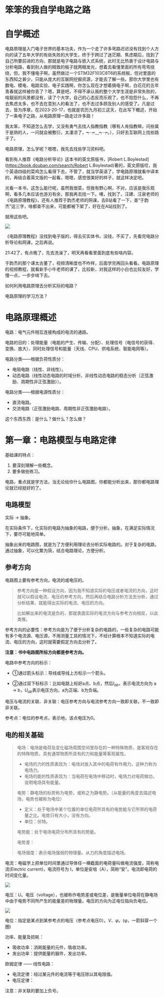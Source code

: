 # 笨笨的我自学电路之路

# 自学概述

电路原理是入门电子世界的基本功夫，作为一个走了许多弯路迟迟没有找到个人方向的读了五年大学的有些失败的大学生，终于于跨过了迷茫期、焦虑期后，找到了自己所要前进的方向，那就是电子电路与嵌入式系统，此时无比热衷于设计电路与分析电路，看到别人做的精致的板子就两眼发光，想着去看懂里面的所有弯弯绕绕，但，我不懂电子啊，虽然做过一个STM32F103C8T6的系统板，但对里面的东西知之甚少，只能从庞大的互联网挖掘资源，才能去了解一些。那你大学里也有数电、模电、电路实验、电子实践啊，你怎么现在才想着搞电子啊，白花花的五年青春就这样被你丢了？嗯，算是吧，不得不承认我的整个大学生涯是非常失败的，啥靓丽的风景都没有，读了个大学，自己的心态反而乐观了，也不抱怨什么，不再去焦虑太多，也不去在意别人的看法了，也不去过多顾及别人的感受了。凡是过去，皆为序章，在2023-20-17，也就是农历九月初三这天，在此写下概述，开始了一条电子之路，从电路原理一路走过许多路！

我太笨，不知道怎么去学，又没有勇气去找人指教指教（哪有人肯指教嘛，问些属于是熟的人，一问就会被敷衍，太凄凉了，┭┮﹏┭┮。），只好去互联网上找些路子了。

电路原理，怎么学呢？嗯嗯，我先去找些学习资料吧。

看到有人推荐《电路分析导论》这本书的英文原版书，[Robert L.Boylestad](https://book.douban.com/search/Robert L.Boylestad)著的，英文原版哎，我个英语四级的菜鸡怎么看得下去，不管了，就当学英语了，学电路原理就看中译本的，再结合着英文版的一起看，嗯嗯，感觉很美好的样子，就这样决定吧。

光看一本书，这怎么能行呢，虽然我很菜，但我有野心啊，不对，应该是我乐观啊，看多几本应该也游刃有余，那我再去找一下。噢，找到了，汪建、汪泉老师的《电路原理教程》，还有人推荐于韵杰老师的网课，去B站看了一下，查“于韵杰”这三字，啥都查不出来，可能都被下架了，好在在A站找到了。

就用这些吧。

![](img/1.source.png)

《电路原理教程》没找到电子版的，得去买实体书，没钱，不买了，先看完电路分析导论和网课，之后再说。

21:42了，有点晚了，先去洗澡了，明天再看看里面到底有些啥内容。

于韵杰的那个课太古董了，视频清晰度也不咋样，后面学完再回头看看。电路原理的视频教程，就看新手小牛老师的课了，比较新，对我这样的小白也比较友好，学慢一点，一步步啃下去。

 如何利用电路原理去分析实际的电路？

电路原理的学习方法？

# 电路原理概述

电路：电气元件相互连接构成的电流的通路。

电路的目的：处理能量（电能的产生、传输、分配）、处理信号（电信号的获得、变换、放大）、同时处理信号和能量（天线、CPU、供电系统、智能电网等）。

电路分类——根据负荷性质分：

- 电阻电路（线性、非线性）。
- 动态电路（线性动态电路的时域分析、非线性动态电路的稳态分析（正弦激励、周期性非正弦激励））。

电路分类——根据电源性质分：

- 直流电路。
- 交流电路（正弦激励电路、周期性非正弦激励电路）。

这个东西东西：是什么？做什么？怎么做？

# 第一章：电路模型与电路定律

基础课的特点：

1. 要深刻理解一些概念。
2. 要多做些练习。

电路，重点就是学方法，当无论给你什么电路图，你都能分析出来，那你都电路理论就已经挺好的了。

## 电路模型

实际 → 抽象。

在实际条件下，化实际的电路为抽象的电路，便于分析。抽象，在满足实际情况下，要尽可能地简单。

抽象出来的电路图，就是为了方便利用理论去分析实际电路的。对于复杂的电路，通过抽象，可以化繁为简，结合电路理论，方便分析。

## 参考方向

电路图上要有参考方向，电流的或电压的。

> 参考方向是一种假设方向，因为我不知道实际的电压或者电流的方向，这时就可以假设电流、电压的参考方向，然后再结合电路分析方法去分析，通过分析结果，就能得出实际的电流、电压的方向。
>
> 比如解出来的电流是负的，那就表面实际的电流方向与参考方向相反，以此类推。

参考方向的必要性：参考方向是为了便于分析复杂的电路的，一些复杂的电路可能有多个电流源、电压源，不用测量工具的情况下，不经计算根本不知道实际的电流、电压的方向，这时就需要假定方向去分析了。

**注意：书中电路图所标方向都是参考方向。**

电路中参考方向的标示：

- ①通过箭头标示：导线或导线上方标示一个箭头。

- ②通过双下标标示：比如电路上标好a点、b点，然后$I_{ab}$，表示电流方向为 a → b，$U_{ab}$表示电压方向，a为正端、b为负端。


电压与电流的关联、非关联：电压参考方向与电流参考方向一致即关联，不一致即非关联。

参考点：电位的参考点，表示地，该点电压为0。



## 电的相关基础

>电场：电场是电荷及变化磁场周围空间里存在的一种特殊物质，是客观存在的特殊物质，具有通常物质所具有的力和能量等客观属性。
>
>- 电场的力的性质表现为：电场对放入其中的电荷有作用力，这种力称为电场力。
>- 电场的能的性质表现为：当电荷在电场中移动时，电场力对电荷做功，说明电场具有能量。
>
>电势：静电场的标势称为电势，或称之为静电势。（从能量的角度去描述电场，电势也被称为电位）
>
>- 定义：处于电场中某个位置的单位电荷所具有的电势能与它所带的电荷量之比。电势只有大小，没有方向。
>- 单位：伏特。
>
>电势能：处于电场电荷分布所具有的势能。
>
>电势差：
>
>电场强度：表示电场强弱的物理量。从力的角度描述电场。

电流：电磁学上把单位时间里通过导体任一横截面的电荷量叫做电流强度，简称电流(Electric current)，电流符号为 I，单位是安培（A），简称“安”。电流即电荷的时间变化量。

![](imgPri/1.电路公式.png)

电压：$U$。电压（voltage），也被称作电势差或电位差，是衡量单位电荷在静电场中由于电势不同所产生的能量差的物理量。电压的方向为正电位指向负电位。

![](imgPri/2.电压公式.png)

电位：指定是某点到某参考点的电压（参考点电压0）。$V$、$φ$。(φ，一箭斜穿一个圈)

功率、能量及损耗：

- 吸收功率：消耗能量的元件，吸收功率。
- 发出功率：提供能量的器件，发出功率。

欧姆定律 —— 线性电路：

- 电流定律：经过某元件的电流等于电压除以其电阻值。
- 电压定律：

注意：非关联的要加上负号。





























​	